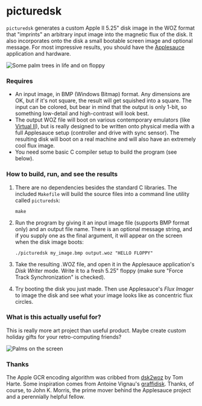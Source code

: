 # picturedsk
`picturedsk` generates a custom Apple II 5.25" disk image in the WOZ format that "imprints" an arbitrary input image into the magnetic flux of the disk. It also incorporates onto the disk a small bootable screen image and optional message. For most impressive results, you should have the [Applesauce](https://applesaucefdc.com) application and hardware. 

![Some palm trees in life and on floppy](http://decaf.co/picturedsk_palm.png)

### Requires

- An input image, in BMP (Windows Bitmap) format. Any dimensions are OK, but if it's not square, the result will get squished into a square. The input can be colored, but bear in mind that the output is only 1-bit, so something low-detail and high-contrast will look best.
- The output WOZ file will boot on various contemporary emulators (like [Virtual II](http://www.virtualii.com)), but is really designed to be written onto physical media with a full Applesauce setup (controller and drive with sync sensor). The resulting disk will boot on a real machine and will also have an extremely cool flux image.
- You need some basic C compiler setup to build the program (see below). 

### How to build, run, and see the results

1. There are no dependencies besides the standard C libraries. The included `Makefile` will build the source files into a command line utility called `picturedsk`:

    `make`
    
2. Run the program by giving it an input image file (supports BMP format only) and an output file name. There is an optional message string, and if you supply one as the final argument, it will appear on the screen when the disk image boots:

    `./picturedsk my_image.bmp output.woz "HELLO FLOPPY"`
    
3. Take the resulting .WOZ file, and open it in the Applesauce application's _Disk Writer_ mode. Write it to a fresh 5.25" floppy (make sure "Force Track Synchronization" is checked).

4. Try booting the disk you just made. Then use Applesauce's _Flux Imager_ to image the disk and see what your image looks like as concentric flux circles.

### What is this actually useful for?

This is really more art project than useful product. Maybe create custom holiday gifts for your retro-computing friends? 

![Palms on the screen](http://decaf.co/picturedsk_screen.png)


### Thanks

The Apple GCR encoding algorithm was cribbed from [dsk2woz](https://github.com/TomHarte/dsk2woz) by Tom Harte. Some inspiration comes from Antoine Vignau's [graffidisk](http://www.brutaldeluxe.fr/products/apple2/graffidisk/). Thanks, of course, to John K. Morris, the prime mover behind the Applesauce project and a perennially helpful fellow. 
